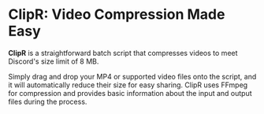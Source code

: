 # ClipR: Video Compression Made Easy

**ClipR** is a straightforward batch script that compresses videos to meet Discord's size limit of 8 MB. 

Simply drag and drop your MP4 or supported video files onto the script, and it will automatically reduce their size for easy sharing. ClipR uses FFmpeg for compression and provides basic information about the input and output files during the process.

